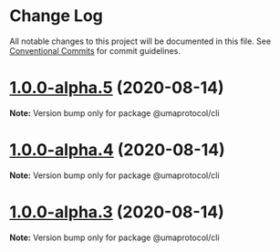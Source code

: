 # Change Log

All notable changes to this project will be documented in this file.
See [Conventional Commits](https://conventionalcommits.org) for commit guidelines.

# [1.0.0-alpha.5](https://github.com/UMAprotocol/protocol/compare/@umaprotocol/cli@1.0.0-alpha.4...@umaprotocol/cli@1.0.0-alpha.5) (2020-08-14)

**Note:** Version bump only for package @umaprotocol/cli

# [1.0.0-alpha.4](https://github.com/UMAprotocol/protocol/compare/@umaprotocol/cli@1.0.0-alpha.3...@umaprotocol/cli@1.0.0-alpha.4) (2020-08-14)

**Note:** Version bump only for package @umaprotocol/cli

# [1.0.0-alpha.3](https://github.com/UMAprotocol/protocol/compare/@umaprotocol/cli@1.0.0-alpha.2...@umaprotocol/cli@1.0.0-alpha.3) (2020-08-14)

**Note:** Version bump only for package @umaprotocol/cli
